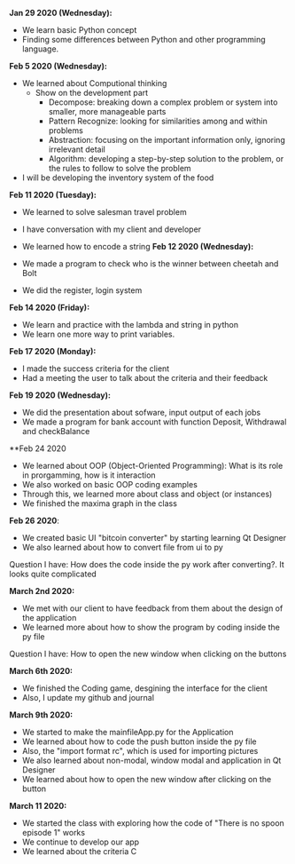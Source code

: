 **Jan 29 2020 (Wednesday):**
  
  - We learn basic Python concept
  - Finding some differences between Python and other programming language.
  
**Feb 5 2020 (Wednesday):**

  - We learned about Computional thinking
    + Show on the development part
      * Decompose: breaking down a complex problem or system into smaller, more manageable parts
      * Pattern Recognize: looking for similarities among and within problems
      * Abstraction: focusing on the important information only, ignoring irrelevant detail
      * Algorithm: developing a step-by-step solution to the problem, or the rules to follow to solve the problem
  - I will be developing the inventory system of the food 
 
**Feb 11 2020 (Tuesday):**
 
   - We learned to solve salesman travel problem
   - I have conversation with my client and developer
   - We learned how to encode a string
**Feb 12 2020 (Wednesday):**
  
  - We made a program to check who is the winner between cheetah and Bolt
  - We did the register, login system
  
**Feb 14 2020 (Friday):**
  
  - We learn and practice with the lambda and string in python
  - We learn one more way to print variables.
  
**Feb 17 2020 (Monday):**
  
  - I made the success criteria for the client
  - Had a meeting the user to talk about the criteria and their feedback

**Feb 19 2020 (Wednesday):**

  - We did the presentation about sofware, input output of each jobs
  - We made a program for bank account with function Deposit, Withdrawal and checkBalance
  
 **Feb 24 2020
 
   - We learned about OOP (Object-Oriented Programming): What is its role in prorgamming, how is it interaction
   - We also worked on basic OOP coding examples
   - Through this, we learned more about class and object (or instances)
   - We finished the maxima graph in the class
 
 **Feb 26 2020**:
   
   - We created basic UI "bitcoin converter" by starting learning Qt Designer
   - We also learned about how to convert file from ui to py
   
   Question I have: How does the code inside the py work after converting?. It looks quite complicated
   
 **March 2nd 2020:**
 
  - We met with our client to have feedback from them about the design of the application 
  - We learned more about how to show the program by coding inside the py file
  
  Question I have: How to open the new window when clicking on the buttons
  
 **March 6th 2020:**
 
 - We finished the Coding game, desgining the interface for the client
 - Also, I update my github and journal
 
 **March 9th 2020:**
 
 - We started to make the mainfileApp.py for the Application
 - We learned about how to code the push button inside the py file
 - Also, the "import format rc", which is used for importing pictures
 - We also learned about non-modal, window modal and application in Qt Designer
 - We learned about how to open the new window after clicking on the button
 
 **March 11 2020:**
 
 - We started the class with exploring how the code of "There is no spoon episode 1" works
 - We continue to develop our app 
 - We learned about the criteria C
